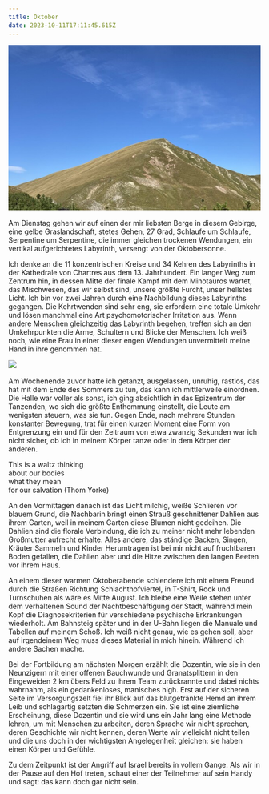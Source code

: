```yaml
---
title: Oktober
date: 2023-10-11T17:11:45.615Z
---
```

![](/uploads/grasberg1.jpg)

Am Dienstag gehen wir auf einen der mir liebsten Berge in diesem Gebirge, eine gelbe Graslandschaft, stetes Gehen, 27 Grad, Schlaufe um Schlaufe, Serpentine um Serpentine, die immer gleichen trockenen Wendungen, ein vertikal aufgerichtetes Labyrinth, versengt von der Oktobersonne.

Ich denke an die 11 konzentrischen Kreise und 34 Kehren des Labyrinths in der Kathedrale von Chartres aus dem 13. Jahrhundert. Ein langer Weg zum Zentrum hin, in dessen Mitte der finale Kampf mit dem Minotauros wartet, das Mischwesen, das wir selbst sind, unsere größte Furcht, unser hellstes Licht. Ich bin vor zwei Jahren durch eine Nachbildung dieses Labyrinths gegangen. Die Kehrtwenden sind sehr eng, sie erfordern eine totale Umkehr und lösen manchmal eine Art psychomotorischer Irritation aus. Wenn andere Menschen gleichzeitig das Labyrinth begehen, treffen sich an den Umkehrpunkten die Arme, Schultern und Blicke der Menschen. Ich weiß noch, wie eine Frau in einer dieser engen Wendungen unvermittelt meine Hand in ihre genommen hat.

![](/uploads/grasberg2.jpg)

Am Wochenende zuvor hatte ich getanzt, ausgelassen, unruhig, rastlos, das hat mit dem Ende des Sommers zu tun, das kann ich mittlerweile einordnen. Die Halle war voller als sonst, ich ging absichtlich in das Epizentrum der Tanzenden, wo sich die größte Enthemmung einstellt, die Leute am wenigsten steuern, was sie tun. Gegen Ende, nach mehrere Stunden konstanter Bewegung, trat für einen kurzen Moment eine Form von Entgrenzung ein und für den Zeitraum von etwa zwanzig Sekunden war ich nicht sicher, ob ich in meinem Körper tanze oder in dem Körper der anderen.

This is a waltz thinking\
about our bodies\
what they mean\
for our salvation    (Thom Yorke)

An den Vormittagen danach ist das Licht milchig, weiße Schlieren vor blauem Grund, die Nachbarin bringt einen Strauß geschnittener Dahlien aus ihrem Garten, weil in meinem Garten diese Blumen nicht gedeihen. Die Dahlien sind die florale Verbindung, die ich zu meiner nicht mehr lebenden Großmutter aufrecht erhalte. Alles andere, das ständige Backen, Singen, Kräuter Sammeln und Kinder Herumtragen ist bei mir nicht auf fruchtbaren Boden gefallen, die Dahlien aber und die Hitze zwischen den langen Beeten vor ihrem Haus.

An einem dieser warmen Oktoberabende schlendere ich mit einem Freund durch die Straßen Richtung Schlachthofviertel, in T-Shirt, Rock und Turnschuhen als wäre es Mitte August. Ich bleibe eine Weile stehen unter dem verhaltenen Sound der Nachtbeschäftigung der Stadt, während mein Kopf die Diagnosekriterien für verschiedene psychische Erkrankungen wiederholt. Am Bahnsteig später und in der U-Bahn liegen die Manuale und Tabellen auf meinem Schoß. Ich weiß nicht genau, wie es gehen soll, aber auf irgendeinem Weg muss dieses Material in mich hinein. Während ich andere Sachen mache.

Bei der Fortbildung am nächsten Morgen erzählt die Dozentin, wie sie in den Neunzigern mit einer offenen Bauchwunde und Granatsplittern in den Eingeweiden 2 km übers Feld zu ihrem Team zurückrannte und dabei nichts wahrnahm, als ein gedankenloses, manisches high. Erst auf der sicheren Seite im Versorgungszelt fiel ihr Blick auf das blutgetränkte Hemd an ihrem Leib und schlagartig setzten die Schmerzen ein. Sie ist eine ziemliche Erscheinung, diese Dozentin und sie wird uns ein Jahr lang eine Methode lehren, um mit Menschen zu arbeiten, deren Sprache wir nicht sprechen, deren Geschichte wir nicht kennen, deren Werte wir vielleicht nicht teilen und die uns doch in der wichtigsten Angelegenheit gleichen: sie haben einen Körper und Gefühle.

Zu dem Zeitpunkt ist der Angriff auf Israel bereits in vollem Gange. Als wir in der Pause auf den Hof treten, schaut einer der Teilnehmer auf sein Handy und sagt: das kann doch gar nicht sein.